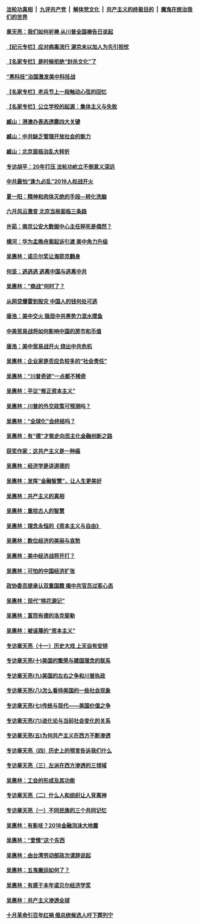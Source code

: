 

####  [法轮功真相](../../../../basic/blob/master/README.md?t=06251202) &nbsp;|&nbsp; [九评共产党](../../../../9ping.md/blob/master/README.md?t=06251202) &nbsp;|&nbsp; [解体党文化](../../../../jtdwh.md/blob/master/README.md?t=06251202)  &nbsp;|&nbsp; [共产主义的终极目的](../../../../gczydzjmd.md/blob/master/README.md?t=06251202) &nbsp;|&nbsp; [魔鬼在统治我们的世界](../../../../mgztzwmdsj.md/blob/master/README.md?t=06251202) 

#### [章天亮：我们如何祈祷 从川普全国祷告日说起](../pages/nsc423/n11944627.md?t=06251202) 

#### [【纪元专栏】应对病毒流行 渥京未以加人为先引担忧](../pages/nsc423/n11875714.md?t=06251202) 

#### [【名家专栏】是时候拒绝“封杀文化”了](../pages/nsc423/n11814093.md?t=06251202) 

#### [“黑科技”治国激发美中科技战](../pages/nsc423/n11638056.md?t=06251202) 

#### [【名家专栏】老兵节上一段触动心弦的回忆](../pages/nsc423/n11646016.md?t=06251202) 

#### [【名家专栏】公立学校的起源：集体主义与失败](../pages/nsc423/n11601833.md?t=06251202) 

#### [臧山：港澳办表态透露四大关键](../pages/nsc423/n11421628.md?t=06251202) 

#### [臧山：中共缺乏管理开放社会的能力](../pages/nsc423/n11407457.md?t=06251202) 

#### [臧山：北京面临治乱大转折](../pages/nsc423/n11406895.md?t=06251202) 

#### [专访胡平：20年打压 法轮功屹立不倒意义深远](../pages/nsc423/n11398800.md?t=06251202) 

#### [中共最怕“逢九必乱”2019人权战开火](../pages/nsc423/n11385248.md?t=06251202) 

#### [夏一阳：精神和肉体灭绝的手段—转化洗脑](../pages/nsc423/n11368250.md?t=06251202) 

#### [六月风云激变 北京当局面临三条路](../pages/nsc423/n11313668.md?t=06251202) 

#### [许茹：南京公安大数据中心主任猝死是偶然？](../pages/nsc423/n11064744.md?t=06251202) 

#### [横河：华为孟晚舟案起诉引渡 美中角力升级](../pages/nsc423/n11027230.md?t=06251202) 

#### [吴惠林：诺贝尔奖让海耶克翻身](../pages/nsc423/n10890049.md?t=06251202) 

#### [何坚：逃逃逃 逃离中国与逃离中共](../pages/nsc423/n10592891.md?t=06251202) 

#### [吴惠林：“商战”何时了？](../pages/nsc423/n10573558.md?t=06251202) 

#### [从网贷爆雷到股灾 中国人的钱何处可逃](../pages/nsc423/n10572800.md?t=06251202) 

#### [唐浩：美中交火 隐现中共黑势力混水摸鱼](../pages/nsc423/n10544040.md?t=06251202) 

#### [中美贸易战将如何影响中国的房市和币值](../pages/nsc423/n10543697.md?t=06251202) 

#### [唐浩：美中贸易战开火 烧出中共危机](../pages/nsc423/n10540126.md?t=06251202) 

#### [吴惠林：企业家是否应负较多的“社会责任”](../pages/nsc423/n10535022.md?t=06251202) 

#### [吴惠林：“川普奇迹”一点都不稀奇](../pages/nsc423/n10512808.md?t=06251202) 

#### [吴惠林：平议“修正资本主义”](../pages/nsc423/n10495724.md?t=06251202) 

#### [吴惠林：川普的外交政策可预测吗？](../pages/nsc423/n10462387.md?t=06251202) 

#### [吴惠林：“全球化”会终结吗？](../pages/nsc423/n10452838.md?t=06251202) 

#### [吴惠林：有“德”才能走向民主化金融创新之路](../pages/nsc423/n10432292.md?t=06251202) 

#### [获奖作家：这共产主义是一种癌](../pages/nsc423/n10431541.md?t=06251202) 

#### [吴惠林：经济学是讲道德的](../pages/nsc423/n10398014.md?t=06251202) 

#### [吴惠林：发挥“金融智慧”，让人生更美好](../pages/nsc423/n10375019.md?t=06251202) 

#### [吴惠林：共产主义的真相](../pages/nsc423/n10351394.md?t=06251202) 

#### [吴惠林：重拾古人的智慧](../pages/nsc423/n10337691.md?t=06251202) 

#### [吴惠林：理念永恒的《资本主义与自由》](../pages/nsc423/n10316274.md?t=06251202) 

#### [吴惠林：数位经济的美丽与哀愁](../pages/nsc423/n10292946.md?t=06251202) 

#### [吴惠林：美中经济战将开打？](../pages/nsc423/n10258825.md?t=06251202) 

#### [吴惠林：可怕的中国经济扩张](../pages/nsc423/n10219147.md?t=06251202) 

#### [政协委员提承认双重国籍 揭中共官员过客心态](../pages/nsc423/n10208809.md?t=06251202) 

#### [吴惠林：现代“桃花源记”](../pages/nsc423/n10185234.md?t=06251202) 

#### [吴惠林：富而有德的洛克斐勒](../pages/nsc423/n10142264.md?t=06251202) 

#### [吴惠林：被诬蔑的“资本主义”](../pages/nsc423/n10124816.md?t=06251202) 

#### [专访章天亮（十一）历史大戏 上天自有安排](../pages/nsc423/n10094905.md?t=06251202) 

#### [专访章天亮(十)美国的繁荣与建国理念的联系](../pages/nsc423/n10094899.md?t=06251202) 

#### [专访章天亮(九)美国的左右之争和川普执政](../pages/nsc423/n10094889.md?t=06251202) 

#### [专访章天亮(八)怎么看待美国的一些社会现象](../pages/nsc423/n10094857.md?t=06251202) 

#### [专访章天亮(七)传统与现代——美国价值之争](../pages/nsc423/n10093140.md?t=06251202) 

#### [专访章天亮(六)进化论与当前社会变化的关系](../pages/nsc423/n10092036.md?t=06251202) 

#### [专访章天亮(五)为何共产主义在西方不断渗透](../pages/nsc423/n10083620.md?t=06251202) 

#### [专访章天亮（四）历史上的预言告诉我们什么](../pages/nsc423/n10083606.md?t=06251202) 

#### [专访章天亮（三）左派在西方渗透的三领域](../pages/nsc423/n10081115.md?t=06251202) 

#### [吴惠林：工会的形成及其功能](../pages/nsc423/n10080633.md?t=06251202) 

#### [专访章天亮（二）什么人和组织让人背离神](../pages/nsc423/n10076637.md?t=06251202) 

#### [专访章天亮（一）不同民族的三个共同记忆](../pages/nsc423/n10074188.md?t=06251202) 

#### [吴惠林：有影呒？2018金融泡沫大地震](../pages/nsc423/n10040534.md?t=06251202) 

#### [吴惠林：“爱情”这个东西](../pages/nsc423/n10019423.md?t=06251202) 

#### [吴惠林：由台湾劳动部政次请辞说起](../pages/nsc423/n9979679.md?t=06251202) 

#### [吴惠林：五鬼搬运如何了？](../pages/nsc423/n9925338.md?t=06251202) 

#### [吴惠林：有感于本年诺贝尔经济学奖](../pages/nsc423/n9871883.md?t=06251202) 

#### [吴惠林：共产主义渗透全球](../pages/nsc423/n9812748.md?t=06251202) 

#### [十月革命引百年红祸 俄总统候选人吁下葬列宁](../pages/nsc423/n9810182.md?t=06251202) 

